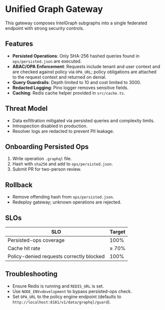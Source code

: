# Unified Graph Gateway

This gateway composes IntelGraph subgraphs into a single federated endpoint with strong security controls.

## Features

- **Persisted Operations**: Only SHA-256 hashed queries found in `ops/persisted.json` are executed.
- **ABAC/OPA Enforcement**: Requests include tenant and user context and are checked against policy via `OPA_URL`; policy obligations are attached to the request context and returned on denial.
- **Query Guardrails**: Depth limited to 10 and cost limited to 3000.
- **Redacted Logging**: Pino logger removes sensitive fields.
- **Caching**: Redis cache helper provided in `src/cache.ts`.

## Threat Model

- Data exfiltration mitigated via persisted queries and complexity limits.
- Introspection disabled in production.
- Resolver logs are redacted to prevent PII leakage.

## Onboarding Persisted Ops

1. Write operation `.graphql` file.
2. Hash with `sha256` and add to `ops/persisted.json`.
3. Submit PR for two-person review.

## Rollback

- Remove offending hash from `ops/persisted.json`.
- Redeploy gateway; unknown operations are rejected.

## SLOs

| SLO                                      | Target |
| ---------------------------------------- | ------ |
| Persisted-ops coverage                   | 100%   |
| Cache hit rate                           | ≥ 70%  |
| Policy-denied requests correctly blocked | 100%   |

## Troubleshooting

- Ensure Redis is running and `REDIS_URL` is set.
- Use `NODE_ENV=development` to bypass persisted-ops check.
- Set `OPA_URL` to the policy engine endpoint (defaults to `http://localhost:8181/v1/data/graphql/guard`).
